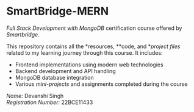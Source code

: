 # SmartBridge-MERN
*Full Stack Development with MongoDB* certification course offered by *Smartbridge*.

This repository contains all the *resources, **code, and **project files* related to my learning journey through this course. It includes:

- Frontend implementations using modern web technologies
- Backend development and API handling
- MongoDB database integration
- Various *mini-projects* and assignments completed during the course

*Name:* Devanshi Singh  
*Registration Number:* 22BCE11433
